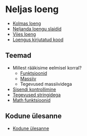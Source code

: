 # Neljas loeng

- [Kolmas loeng](../loeng_03/README.md)
- [Neljanda loengu slaidid](./slaidid.pdf)
- [Viies loeng](../loeng_05/README.md)
- [Loengus kirjutatud kood](./app.js)

## Teemad

- Millest rääkisime eelmisel korral?
  - [Funktsioonid](../../concepts/funktsioon/README.md)
  - [Massiiv](../../concepts/massiiv/README.md)
  - Tegevused massiividega
- [Sisendi kontrollimine](../../concepts/sisendiKontrollimine/README.md)
- [Tegevused stringidega](../../concepts/string/README.md#stringi-meetodid)
- [Math funktsioonid](../../concepts/mathMeetodid/README.md)

## Kodune ülesanne

- [Kodune ülesanne](./homework.md)
